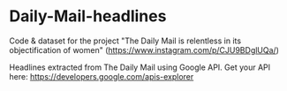 # Daily-Mail-headlines
Code & dataset for the project "The Daily Mail is relentless in its objectification of women" (https://www.instagram.com/p/CJU9BDglUQa/)

Headlines extracted from The Daily Mail using Google API. Get your API here: https://developers.google.com/apis-explorer

